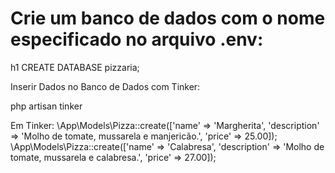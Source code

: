<h1>Crie um banco de dados com o nome especificado no arquivo .env:</h1>h1
CREATE DATABASE pizzaria;


<p>Inserir Dados no Banco de Dados com Tinker:</p>

php artisan tinker

Em Tinker:
\App\Models\Pizza::create(['name' => 'Margherita', 'description' => 'Molho de tomate, mussarela e manjericão.', 'price' => 25.00]);
\App\Models\Pizza::create(['name' => 'Calabresa', 'description' => 'Molho de tomate, mussarela e calabresa.', 'price' => 27.00]);
